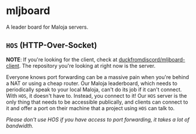 # mljboard
A leader board for Maloja servers.

## `HOS` (HTTP-Over-Socket)
**NOTE**: If you're looking for the client, check at [duckfromdiscord/mljboard-client](https://github.com/duckfromdiscord/mljboard-client). The repository you're looking at right now is the server.

Everyone knows port forwarding can be a massive pain when you're behind a NAT or using a cheap router. Our Maloja leaderboard, which needs to periodically speak to your local Maloja, can't do its job if it can't connect. With `HOS`, it doesn't have to. Instead, you connect to it! Our `HOS` server is the only thing that needs to be accessible publically, and clients can connect to it and offer a port on their machine that a project using `HOS` can talk to.

*Please don't use HOS if you have access to port forwarding, it takes a lot of bandwidth.*

